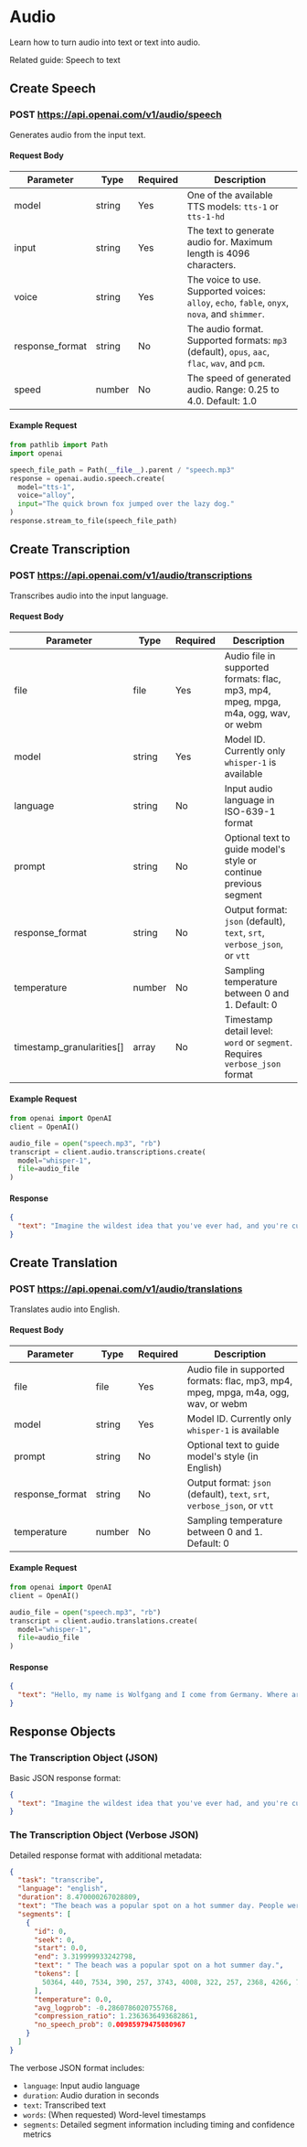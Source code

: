 # Audio

Learn how to turn audio into text or text into audio.

Related guide: Speech to text

## Create Speech

### POST https://api.openai.com/v1/audio/speech

Generates audio from the input text.

#### Request Body

| Parameter | Type | Required | Description |
|-----------|------|----------|-------------|
| model | string | Yes | One of the available TTS models: `tts-1` or `tts-1-hd` |
| input | string | Yes | The text to generate audio for. Maximum length is 4096 characters. |
| voice | string | Yes | The voice to use. Supported voices: `alloy`, `echo`, `fable`, `onyx`, `nova`, and `shimmer`. |
| response_format | string | No | The audio format. Supported formats: `mp3` (default), `opus`, `aac`, `flac`, `wav`, and `pcm`. |
| speed | number | No | The speed of generated audio. Range: 0.25 to 4.0. Default: 1.0 |

#### Example Request

```python
from pathlib import Path
import openai

speech_file_path = Path(__file__).parent / "speech.mp3"
response = openai.audio.speech.create(
  model="tts-1",
  voice="alloy",
  input="The quick brown fox jumped over the lazy dog."
)
response.stream_to_file(speech_file_path)
```

## Create Transcription

### POST https://api.openai.com/v1/audio/transcriptions

Transcribes audio into the input language.

#### Request Body

| Parameter | Type | Required | Description |
|-----------|------|----------|-------------|
| file | file | Yes | Audio file in supported formats: flac, mp3, mp4, mpeg, mpga, m4a, ogg, wav, or webm |
| model | string | Yes | Model ID. Currently only `whisper-1` is available |
| language | string | No | Input audio language in ISO-639-1 format |
| prompt | string | No | Optional text to guide model's style or continue previous segment |
| response_format | string | No | Output format: `json` (default), `text`, `srt`, `verbose_json`, or `vtt` |
| temperature | number | No | Sampling temperature between 0 and 1. Default: 0 |
| timestamp_granularities[] | array | No | Timestamp detail level: `word` or `segment`. Requires `verbose_json` format |

#### Example Request

```python
from openai import OpenAI
client = OpenAI()

audio_file = open("speech.mp3", "rb")
transcript = client.audio.transcriptions.create(
  model="whisper-1",
  file=audio_file
)
```

#### Response

```json
{
  "text": "Imagine the wildest idea that you've ever had, and you're curious about how it might scale to something that's a 100, a 1,000 times bigger. This is a place where you can get to do that."
}
```

## Create Translation

### POST https://api.openai.com/v1/audio/translations

Translates audio into English.

#### Request Body

| Parameter | Type | Required | Description |
|-----------|------|----------|-------------|
| file | file | Yes | Audio file in supported formats: flac, mp3, mp4, mpeg, mpga, m4a, ogg, wav, or webm |
| model | string | Yes | Model ID. Currently only `whisper-1` is available |
| prompt | string | No | Optional text to guide model's style (in English) |
| response_format | string | No | Output format: `json` (default), `text`, `srt`, `verbose_json`, or `vtt` |
| temperature | number | No | Sampling temperature between 0 and 1. Default: 0 |

#### Example Request

```python
from openai import OpenAI
client = OpenAI()

audio_file = open("speech.mp3", "rb")
transcript = client.audio.translations.create(
  model="whisper-1",
  file=audio_file
)
```

#### Response

```json
{
  "text": "Hello, my name is Wolfgang and I come from Germany. Where are you heading today?"
}
```

## Response Objects

### The Transcription Object (JSON)

Basic JSON response format:

```json
{
  "text": "Imagine the wildest idea that you've ever had, and you're curious about how it might scale to something that's a 100, a 1,000 times bigger. This is a place where you can get to do that."
}
```

### The Transcription Object (Verbose JSON)

Detailed response format with additional metadata:

```json
{
  "task": "transcribe",
  "language": "english",
  "duration": 8.470000267028809,
  "text": "The beach was a popular spot on a hot summer day. People were swimming in the ocean, building sandcastles, and playing beach volleyball.",
  "segments": [
    {
      "id": 0,
      "seek": 0,
      "start": 0.0,
      "end": 3.319999933242798,
      "text": " The beach was a popular spot on a hot summer day.",
      "tokens": [
        50364, 440, 7534, 390, 257, 3743, 4008, 322, 257, 2368, 4266, 786, 13, 50530
      ],
      "temperature": 0.0,
      "avg_logprob": -0.2860786020755768,
      "compression_ratio": 1.2363636493682861,
      "no_speech_prob": 0.00985979475080967
    }
  ]
}
```

The verbose JSON format includes:
- `language`: Input audio language
- `duration`: Audio duration in seconds
- `text`: Transcribed text
- `words`: (When requested) Word-level timestamps
- `segments`: Detailed segment information including timing and confidence metrics

